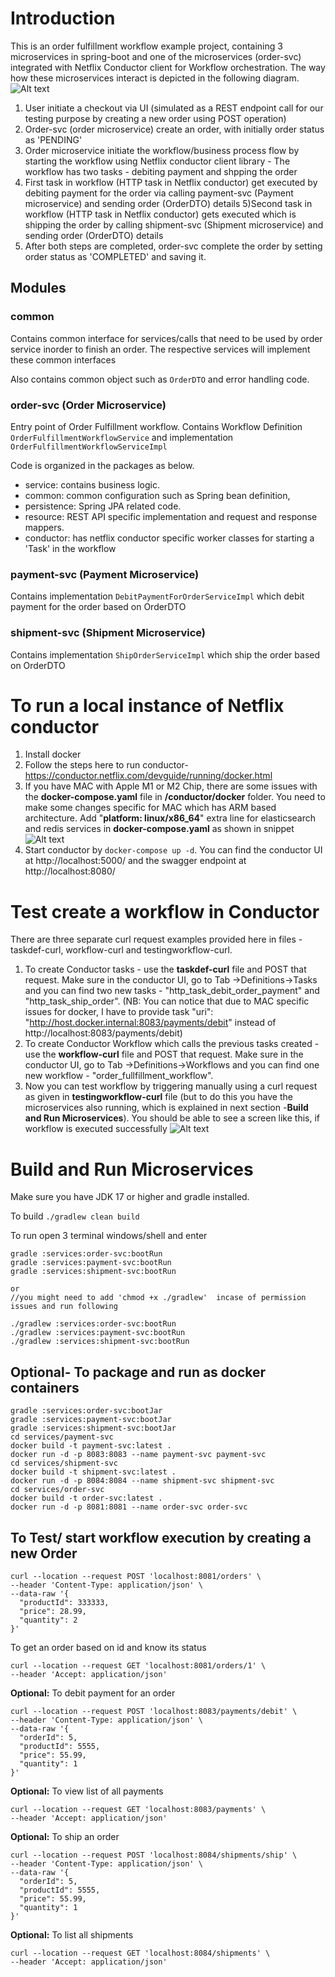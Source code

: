 # Introduction

This is an order fulfillment workflow example project, containing 3 microservices in spring-boot  and one of the microservices (order-svc) integrated with Netflix Conductor client for Workflow orchestration. The way how these microservices
interact is depicted in the following diagram. ![Alt text](pics/orderfullfillment.png?raw=true "order fulfillment workflow")

1) User initiate a checkout via UI (simulated as a REST endpoint call for our testing purpose by creating a new order using POST operation)
2) Order-svc (order microservice) create an order, with initially order status as 'PENDING'
3) Order microservice initiate the workflow/business process flow by starting the workflow using Netflix conductor client library - The workflow has two tasks - debiting payment and shpping the order
4) First task in workflow (HTTP task in Netflix conductor) get executed by debiting payment for the order via calling payment-svc (Payment microservice) and sending order (OrderDTO) details
5)Second task in workflow (HTTP task in Netflix conductor) gets executed which is shipping the order by calling shipment-svc (Shipment microservice) and sending order (OrderDTO) details
5) After both steps are completed, order-svc complete the order by setting order status as 'COMPLETED' and saving it. 

## Modules

### common

Contains common interface for services/calls that need to be used by order service inorder to finish an order. 
The respective services will implement these common interfaces

Also contains common object such as `OrderDTO` and error handling code.

### order-svc (Order Microservice)

Entry point of Order Fulfillment workflow. Contains Workflow Definition `OrderFulfillmentWorkflowService` and
implementation `OrderFulfillmentWorkflowServiceImpl`

Code is organized in the packages as below.
- service: contains business logic.
- common: common configuration such as Spring bean definition,
- persistence: Spring JPA related code.
- resource: REST API specific implementation and request and response mappers.
- conductor: has netflix conductor specific worker classes for starting a 'Task' in the workflow 

### payment-svc (Payment Microservice)

Contains implementation `DebitPaymentForOrderServiceImpl` which debit payment for the order based on OrderDTO

### shipment-svc (Shipment Microservice)

Contains implementation `ShipOrderServiceImpl`  which ship the order based on OrderDTO

# To run a local instance of Netflix conductor 
1) Install docker 
2) Follow the steps here to run conductor- https://conductor.netflix.com/devguide/running/docker.html 
3) If you have MAC with Apple M1 or M2 Chip, there are some issues with the **docker-compose.yaml** file in **/conductor/docker** folder. You need to make some changes specific for MAC which has ARM based architecture. Add "**platform: linux/x86_64**" extra line for elasticsearch and redis services in **docker-compose.yaml** as shown in snippet
![Alt text](pics/conductordocker.png?raw=true "docker compose changes")
4) Start conductor by `docker-compose up -d`. You can find the conductor UI at http://localhost:5000/ and the swagger endpoint at http://localhost:8080/

# Test create a workflow in Conductor
There are three separate curl request examples provided here in files - taskdef-curl, workflow-curl and testingworkflow-curl.
1) To create Conductor tasks - use the **taskdef-curl** file and POST that request. Make sure in the conductor UI, go to Tab ->Definitions->Tasks and you can find two new tasks - "http_task_debit_order_payment" and "http_task_ship_order". (NB: You can notice that due to MAC specific issues for docker, I have to provide task "uri": "http://host.docker.internal:8083/payments/debit" instead of http://localhost:8083/payments/debit)
2) To create Conductor Workflow which calls the previous tasks created - use the **workflow-curl** file and POST that request. Make sure in the conductor UI, go to Tab ->Definitions->Workflows and you can find one new workflow - "order_fullfillment_workflow".
3) Now you can test workflow by triggering manually using a curl request as given in **testingworkflow-curl** file (but to do this you have the microservices also running, which is explained in next section -**Build and Run Microservices**). You should be able to see a screen like this, if workflow is executed successfully
   ![Alt text](pics/workflow-example.png?raw=true "workflow executed manually")

# Build and Run Microservices

Make sure you have JDK 17 or higher and gradle installed.

To build `./gradlew clean build`


To run open 3 terminal windows/shell and enter
```commandline 
gradle :services:order-svc:bootRun
gradle :services:payment-svc:bootRun
gradle :services:shipment-svc:bootRun

or
//you might need to add 'chmod +x ./gradlew'  incase of permission issues and run following

./gradlew :services:order-svc:bootRun
./gradlew :services:payment-svc:bootRun
./gradlew :services:shipment-svc:bootRun
```
## Optional- To package and run as docker containers
```commandline 
gradle :services:order-svc:bootJar
gradle :services:payment-svc:bootJar
gradle :services:shipment-svc:bootJar
cd services/payment-svc
docker build -t payment-svc:latest .
docker run -d -p 8083:8083 --name payment-svc payment-svc
cd services/shipment-svc
docker build -t shipment-svc:latest .
docker run -d -p 8084:8084 --name shipment-svc shipment-svc
cd services/order-svc
docker build -t order-svc:latest .
docker run -d -p 8081:8081 --name order-svc order-svc
```





## To Test/ start workflow execution by creating a new Order

```commandline
curl --location --request POST 'localhost:8081/orders' \
--header 'Content-Type: application/json' \
--data-raw '{
  "productId": 333333,
  "price": 28.99,
  "quantity": 2
}'
```

To get an order based on id and know its status
```commandline
curl --location --request GET 'localhost:8081/orders/1' \
--header 'Accept: application/json'
```

**Optional:** To debit payment for an order
```commandline
curl --location --request POST 'localhost:8083/payments/debit' \
--header 'Content-Type: application/json' \
--data-raw '{
  "orderId": 5,
  "productId": 5555,
  "price": 55.99,
  "quantity": 1
}'
```

**Optional:** To view list of all payments

```commandline
curl --location --request GET 'localhost:8083/payments' \
--header 'Accept: application/json'
```


**Optional:** To ship an order 

```commandline
curl --location --request POST 'localhost:8084/shipments/ship' \
--header 'Content-Type: application/json' \
--data-raw '{
  "orderId": 5,
  "productId": 5555,
  "price": 55.99,
  "quantity": 1
}'
```

**Optional:** To list all shipments
```commandline
curl --location --request GET 'localhost:8084/shipments' \
--header 'Accept: application/json'
```